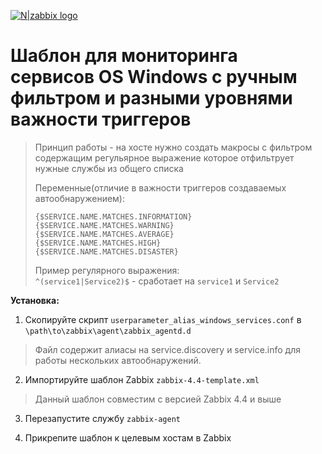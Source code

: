 [![N|zabbix logo](https://avatars1.githubusercontent.com/u/4561226?s=200&v=4)](https://www.zabbix.com/)
# Шаблон для мониторинга сервисов OS Windows с ручным фильтром и разными уровнями важности триггеров

> Принцип работы - на хосте нужно создать макросы с фильтром содержащим регульярное выражение которое отфильтрует нужные службы из общего списка  
>  
> Переменные(отличие в важности триггеров создаваемых автообнаружением):  
>  
> `{$SERVICE.NAME.MATCHES.INFORMATION}`  
> `{$SERVICE.NAME.MATCHES.WARNING}`  
> `{$SERVICE.NAME.MATCHES.AVERAGE}`  
> `{$SERVICE.NAME.MATCHES.HIGH}`  
> `{$SERVICE.NAME.MATCHES.DISASTER}`  
>  
> Пример регулярного выражения:  
> `^(service1|Service2)$` - сработает на `service1` и `Service2`  


**Установка:**

 1. Скопируйте скрипт `userparameter_alias_windows_services.conf` в `\path\to\zabbix\agent\zabbix_agentd.d`

> Файл содержит алиасы на service.discovery и service.info для работы нескольких автообнаружений.

 2. Импортируйте шаблон Zabbix `zabbix-4.4-template.xml`

> Данный шаблон совместим с версией Zabbix 4.4 и выше

 3. Перезапустите службу `zabbix-agent`

 4. Прикрепите шаблон к целевым хостам в Zabbix
